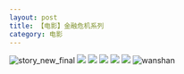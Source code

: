 ```yaml
---
layout: post
title: 【电影】金融危机系列
category: 电影
---
```

![story_new_final](http://r8s97vm6g.hd-bkt.clouddn.com/img/story_new_final_0322.png)
![](http://r8s97vm6g.hd-bkt.clouddn.com/img/finance-movie-0319-4.png)
![](http://r8s97vm6g.hd-bkt.clouddn.com/img/finance-movie-0319-5.png)
![](http://r8s97vm6g.hd-bkt.clouddn.com/img/finance-movie-0319-1.png)
![](http://r8s97vm6g.hd-bkt.clouddn.com/img/finance-movie-0319-2.png)
![](http://r8s97vm6g.hd-bkt.clouddn.com/img/finance-movie-0319-3.png)
![wanshan](http://r8s97vm6g.hd-bkt.clouddn.com/img/wanshan.png)
